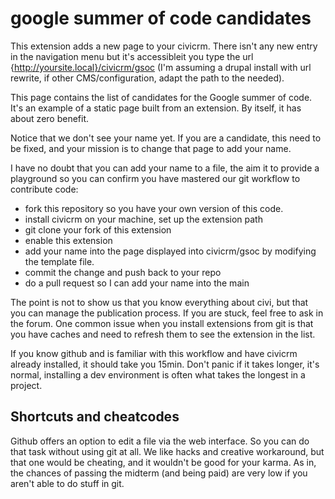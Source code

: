 google summer of code candidates
==============
This extension adds a new page to your civicrm. There isn't any new entry in the navigation menu but it's accessibleit you type the url {http://yoursite.local}/civicrm/gsoc (I'm assuming a drupal install with url rewrite, if other CMS/configuration, adapt the path to the needed).

This page contains the list of candidates for the Google summer of code. It's an example of a static page built from an extension. By itself, it has about zero benefit.

Notice that we don't see your name yet. If you are a candidate, this need to be fixed, and your mission is to change that page to add your name.

I have no doubt that you can add your name to a file, the aim it to provide a playground so you can confirm you have mastered our git workflow to contribute code:

- fork this repository so you have your own version of this code.
- install civicrm on your machine, set up the extension path
- git clone your fork of this extension
- enable this extension
- add your name into the page displayed into civicrm/gsoc by modifying the template file.
- commit the change and push back to your repo
- do a pull request so I can add your name into the main


The point is not to show us that you know everything about civi, but that you can manage the publication process. If you are stuck, feel free to ask in the forum. One common issue when you install extensions from git is that you have caches and need to refresh them to see the extension in the list.

If you know github and is familiar with this workflow and have civicrm already installed, it should take you 15min. Don't panic if it takes longer, it's normal, installing a dev environment is often what takes the longest in a project.

## Shortcuts and cheatcodes
Github offers an option to edit a file via the web interface. So you can do that task without using git at all. We like hacks and creative workaround, but that one would be cheating, and it wouldn't be good for your karma. As in, the chances of passing the midterm (and being paid) are very low if you aren't able to do stuff in git. 
